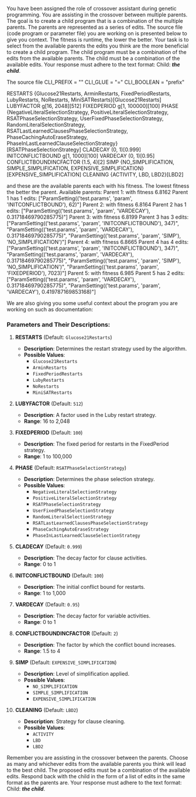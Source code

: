 
You have been assigned the role of crossover assistant during genetic programming. You are assisting in the crossover between multiple parents. The goal is to create a child program that is a combination of the multiple parents. The parents are represented as a series of edits. The source file (code program or parameter file)  you are working on is presented below to give you context.
The fitness is runtime, the lower the better.
Your task is to select from the available parents the edits you think are the more beneficial to create a child program. The child program must be a combination of the edits from the available parents. The child must be a combination of the available edits. Your response must adhere to the text format: Child: ***the child***.

The source file
CLI_PREFIX = ""
CLI_GLUE = "="
CLI_BOOLEAN = "prefix"

RESTARTS     {Glucose21Restarts, ArminRestarts, FixedPeriodRestarts, LubyRestarts, NoRestarts, MiniSATRestarts}[Glucose21Restarts]
LUBYFACTOR   g[16, 2048][512]
FIXEDPERIOD  g[1, 100000][100]
PHASE        {NegativeLiteralSelectionStrategy, PositiveLiteralSelectionStrategy, RSATPhaseSelectionStrategy, UserFixedPhaseSelectionStrategy, RandomLiteralSelectionStrategy, RSATLastLearnedClausesPhaseSelectionStrategy, PhaseCachingAutoEraseStrategy, PhaseInLastLearnedClauseSelectionStrategy}[RSATPhaseSelectionStrategy]
CLADECAY     (0, 1)[0.999]
INITCONFLICTBOUND  g[1, 1000][100]
VARDECAY     (0, 1)[0.95]
CONFLICTBOUNDINCFACTOR  (1.5, 4)[2]
SIMP         {NO_SIMPLIFICATION, SIMPLE_SIMPLIFICATION, EXPENSIVE_SIMPLIFICATION}[EXPENSIVE_SIMPLIFICATION]
CLEANING     {ACTIVITY, LBD, LBD2}[LBD2]



and these are the available parents each with his fitness. The lowest fitness the better the parent.
Available parents:
 Parent 1:
 with fitness 6.8162
Parent 1 has 1 edits: ["ParamSetting(('test.params', 'param', 'INITCONFLICTBOUND'), 62)"]
 Parent 2:
 with fitness 6.8164
Parent 2 has 1 edits: ["ParamSetting(('test.params', 'param', 'VARDECAY'), 0.31718469790285775)"]
 Parent 3:
 with fitness 6.8199
Parent 3 has 3 edits: ["ParamSetting(('test.params', 'param', 'INITCONFLICTBOUND'), 347)", "ParamSetting(('test.params', 'param', 'VARDECAY'), 0.31718469790285775)", "ParamSetting(('test.params', 'param', 'SIMP'), 'NO_SIMPLIFICATION')"]
 Parent 4:
 with fitness 6.8665
Parent 4 has 4 edits: ["ParamSetting(('test.params', 'param', 'INITCONFLICTBOUND'), 347)", "ParamSetting(('test.params', 'param', 'VARDECAY'), 0.31718469790285775)", "ParamSetting(('test.params', 'param', 'SIMP'), 'NO_SIMPLIFICATION')", "ParamSetting(('test.params', 'param', 'FIXEDPERIOD'), 7023)"]
 Parent 5:
 with fitness 6.985
Parent 5 has 2 edits: ["ParamSetting(('test.params', 'param', 'VARDECAY'), 0.31718469790285775)", "ParamSetting(('test.params', 'param', 'VARDECAY'), 0.419787169853168)"]


We are also giving you some useful context about the program you are working on such as documentation:
### Parameters and Their Descriptions:

1. **RESTARTS** (Default: `Glucose21Restarts`)

   - **Description**: Determines the restart strategy used by the algorithm.
   - **Possible Values**:
     - `Glucose21Restarts`
     - `ArminRestarts`
     - `FixedPeriodRestarts`
     - `LubyRestarts`
     - `NoRestarts`
     - `MiniSATRestarts`

2. **LUBYFACTOR** (Default: `512`)

   - **Description**: A factor used in the Luby restart strategy.
   - **Range**: 16 to 2,048

3. **FIXEDPERIOD** (Default: `100`)

   - **Description**: The fixed period for restarts in the FixedPeriod strategy.
   - **Range**: 1 to 100,000

4. **PHASE** (Default: `RSATPhaseSelectionStrategy`)

   - **Description**: Determines the phase selection strategy.
   - **Possible Values**:
     - `NegativeLiteralSelectionStrategy`
     - `PositiveLiteralSelectionStrategy`
     - `RSATPhaseSelectionStrategy`
     - `UserFixedPhaseSelectionStrategy`
     - `RandomLiteralSelectionStrategy`
     - `RSATLastLearnedClausesPhaseSelectionStrategy`
     - `PhaseCachingAutoEraseStrategy`
     - `PhaseInLastLearnedClauseSelectionStrategy`

5. **CLADECAY** (Default: `0.999`)

   - **Description**: The decay factor for clause activities.
   - **Range**: 0 to 1

6. **INITCONFLICTBOUND** (Default: `100`)

   - **Description**: The initial conflict bound for restarts.
   - **Range**: 1 to 1,000

7. **VARDECAY** (Default: `0.95`)

   - **Description**: The decay factor for variable activities.
   - **Range**: 0 to 1

8. **CONFLICTBOUNDINCFACTOR** (Default: `2`)

   - **Description**: The factor by which the conflict bound increases.
   - **Range**: 1.5 to 4

9. **SIMP** (Default: `EXPENSIVE_SIMPLIFICATION`)

   - **Description**: Level of simplification applied.
   - **Possible Values**:
     - `NO_SIMPLIFICATION`
     - `SIMPLE_SIMPLIFICATION`
     - `EXPENSIVE_SIMPLIFICATION`

10. **CLEANING** (Default: `LBD2`)

    - **Description**: Strategy for clause cleaning.
    - **Possible Values**:
      - `ACTIVITY`
      - `LBD`
      - `LBD2`



Remember you are assisting in the crossover between the parents. Choose as many and whichever edits from the available parents you think will lead to the best child. The proposed edits must be a combination of the available edits. Respond back with the child in the form of a list of edits in the same format as the parents are.
Your response must adhere to the text format: Child: ***the child***. 
